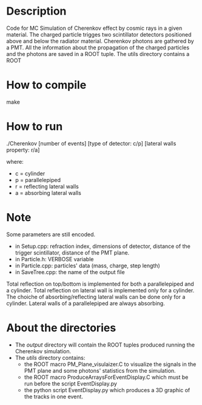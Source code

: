 # Description
Code for MC Simulation of Cherenkov effect by cosmic rays in a given material. The charged particle trigges two scintillator detectors positioned above and below the radiator material. Cherenkov photons are gathered by a PMT.
All the information about the propagation of the charged particles and the photons are saved in a ROOT tuple. The utils directory contains a ROOT 

# How to compile
make

# How to run
./Cherenkov [number of events] [type of detector: c/p] [lateral walls property: r/a]

where:
* c = cylinder
* p = parallelepiped
* r = reflecting lateral walls
* a = absorbing lateral walls

# Note
Some parameters are still encoded.
* in Setup.cpp: refraction index, dimensions of detector, distance of the trigger scintillator, distance of the PMT plane.
* in Particle.h: VERBOSE variable
* in Particle.cpp: particles' data (mass, charge, step length)
* in SaveTree.cpp: the name of the output file

Total reflection on top/bottom is implemented for both a parallelepiped and a cylinder.
Total reflection on lateral wall is implemented only for a cylinder.
The choiche of absorbing/reflecting lateral walls can be done only for a cylinder. Lateral walls of a parallelepiped are always absorbing.

# About the directories
* The *output* directory will contain the ROOT tuples produced running the Cherenkov simulation.
* The *utils* directory contains: 
  * the ROOT macro PM_Plane_visulaizer.C to visualize the signals in the PMT plane and some photons' statistics from the simulation.
  * the ROOT macro ProduceArraysForEventDisplay.C which must be run before the script EventDisplay.py
  * the python script EventDisplay.py which produces a 3D graphic of the tracks in one event.
